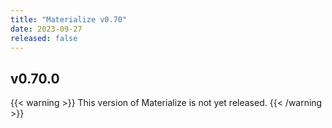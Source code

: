```yaml
---
title: "Materialize v0.70"
date: 2023-09-27
released: false
---
```


## v0.70.0

{{< warning >}}
This version of Materialize is not yet released.
{{< /warning >}}
